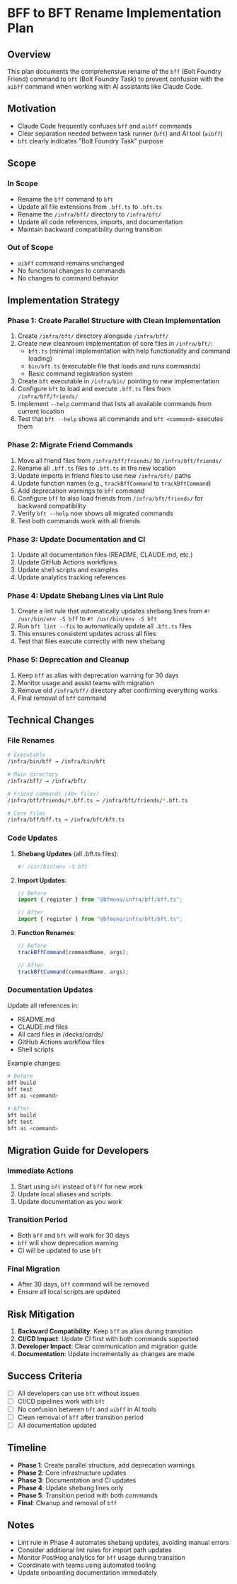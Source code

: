 # BFF to BFT Rename Implementation Plan

## Overview

This plan documents the comprehensive rename of the `bff` (Bolt Foundry Friend)
command to `bft` (Bolt Foundry Task) to prevent confusion with the `aibff`
command when working with AI assistants like Claude Code.

## Motivation

- Claude Code frequently confuses `bff` and `aibff` commands
- Clear separation needed between task runner (`bft`) and AI tool (`aibff`)
- `bft` clearly indicates "Bolt Foundry Task" purpose

## Scope

### In Scope

- Rename the `bff` command to `bft`
- Update all file extensions from `.bff.ts` to `.bft.ts`
- Rename the `/infra/bff/` directory to `/infra/bft/`
- Update all code references, imports, and documentation
- Maintain backward compatibility during transition

### Out of Scope

- `aibff` command remains unchanged
- No functional changes to commands
- No changes to command behavior

## Implementation Strategy

### Phase 1: Create Parallel Structure with Clean Implementation

1. Create `/infra/bft/` directory alongside `/infra/bff/`
2. Create new cleanroom implementation of core files in `/infra/bft/`:
   - `bft.ts` (minimal implementation with help functionality and command
     loading)
   - `bin/bft.ts` (executable file that loads and runs commands)
   - Basic command registration system
3. Create `bft` executable in `/infra/bin/` pointing to new implementation
4. Configure `bft` to load and execute `.bff.ts` files from
   `/infra/bff/friends/`
5. Implement `--help` command that lists all available commands from current
   location
6. Test that `bft --help` shows all commands and `bft <command>` executes them

### Phase 2: Migrate Friend Commands

1. Move all friend files from `/infra/bff/friends/` to `/infra/bft/friends/`
2. Rename all `.bff.ts` files to `.bft.ts` in the new location
3. Update imports in friend files to use new `/infra/bft/` paths
4. Update function names (e.g., `trackBffCommand` to `trackBftCommand`)
5. Add deprecation warnings to `bff` command
6. Configure `bff` to also load friends from `/infra/bft/friends/` for backward
   compatibility
7. Verify `bft --help` now shows all migrated commands
8. Test both commands work with all friends

### Phase 3: Update Documentation and CI

1. Update all documentation files (README, CLAUDE.md, etc.)
2. Update GitHub Actions workflows
3. Update shell scripts and examples
4. Update analytics tracking references

### Phase 4: Update Shebang Lines via Lint Rule

1. Create a lint rule that automatically updates shebang lines from
   `#! /usr/bin/env -S bff` to `#! /usr/bin/env -S bft`
2. Run `bft lint --fix` to automatically update all `.bft.ts` files
3. This ensures consistent updates across all files
4. Test that files execute correctly with new shebang

### Phase 5: Deprecation and Cleanup

1. Keep `bff` as alias with deprecation warning for 30 days
2. Monitor usage and assist teams with migration
3. Remove old `/infra/bff/` directory after confirming everything works
4. Final removal of `bff` command

## Technical Changes

### File Renames

```bash
# Executable
/infra/bin/bff → /infra/bin/bft

# Main directory
/infra/bff/ → /infra/bft/

# Friend commands (40+ files)
/infra/bff/friends/*.bff.ts → /infra/bft/friends/*.bft.ts

# Core files
/infra/bff/bff.ts → /infra/bft/bft.ts
```

### Code Updates

1. **Shebang Updates** (all .bft.ts files):
   ```typescript
   #! /usr/bin/env -S bft
   ```

2. **Import Updates**:
   ```typescript
   // Before
   import { register } from "@bfmono/infra/bff/bff.ts";

   // After
   import { register } from "@bfmono/infra/bft/bft.ts";
   ```

3. **Function Renames**:
   ```typescript
   // Before
   trackBffCommand(commandName, args);

   // After
   trackBftCommand(commandName, args);
   ```

### Documentation Updates

Update all references in:

- README.md
- CLAUDE.md files
- All card files in /decks/cards/
- GitHub Actions workflow files
- Shell scripts

Example changes:

```bash
# Before
bff build
bff test
bff ai <command>

# After
bft build
bft test
bft ai <command>
```

## Migration Guide for Developers

### Immediate Actions

1. Start using `bft` instead of `bff` for new work
2. Update local aliases and scripts
3. Update documentation as you work

### Transition Period

- Both `bff` and `bft` will work for 30 days
- `bff` will show deprecation warning
- CI will be updated to use `bft`

### Final Migration

- After 30 days, `bff` command will be removed
- Ensure all local scripts are updated

## Risk Mitigation

1. **Backward Compatibility**: Keep `bff` as alias during transition
2. **CI/CD Impact**: Update CI first with both commands supported
3. **Developer Impact**: Clear communication and migration guide
4. **Documentation**: Update incrementally as changes are made

## Success Criteria

- [ ] All developers can use `bft` without issues
- [ ] CI/CD pipelines work with `bft`
- [ ] No confusion between `bft` and `aibff` in AI tools
- [ ] Clean removal of `bff` after transition period
- [ ] All documentation updated

## Timeline

- **Phase 1**: Create parallel structure, add deprecation warnings
- **Phase 2**: Core infrastructure updates
- **Phase 3**: Documentation and CI updates
- **Phase 4**: Update shebang lines only
- **Phase 5**: Transition period with both commands
- **Final**: Cleanup and removal of `bff`

## Notes

- Lint rule in Phase 4 automates shebang updates, avoiding manual errors
- Consider additional lint rules for import path updates
- Monitor PostHog analytics for `bff` usage during transition
- Coordinate with teams using automated tooling
- Update onboarding documentation immediately
